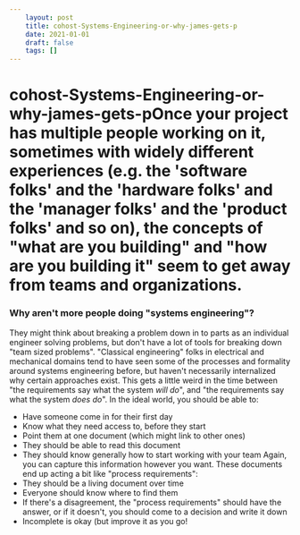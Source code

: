 ```yaml
---
 	layout: post
 	title: cohost-Systems-Engineering-or-why-james-gets-p
 	date: 2021-01-01
 	draft: false
 	tags: []
---
```


# cohost-Systems-Engineering-or-why-james-gets-pOnce your project has multiple people working on it, sometimes with widely different experiences (e.g. the 'software folks' and the 'hardware folks' and the 'manager folks' and the 'product folks' and so on), the concepts of "what are you building" and "how are you building it" seem to get away from teams and organizations.
### Why aren't more people doing "systems engineering"?
They might think about breaking a problem down in to parts as an individual engineer solving problems, but don't have a lot of tools for breaking down "team sized problems".
"Classical engineering" folks in electrical and mechanical domains tend to have seen some of the processes and formality around systems engineering before, but haven't necessarily internalized why certain approaches exist.
This gets a little weird in the time between "the requirements say what the system *will do*", and "the requirements say what the system *does do*".
In the ideal world, you should be able to:
- Have someone come in for their first day
- Know what they need access to, before they start
- Point them at one document (which might link to other ones)
- They should be able to read this document
- They should know generally how to start working with your team
Again, you can capture this information however you want.
These documents end up acting a bit like "process requirements":
- They should be a living document over time
- Everyone should know where to find them
- If there's a disagreement, the "process requirements" should have the answer, or if it doesn't, you should come to a decision and write it down
- Incomplete is okay (but improve it as you go!
